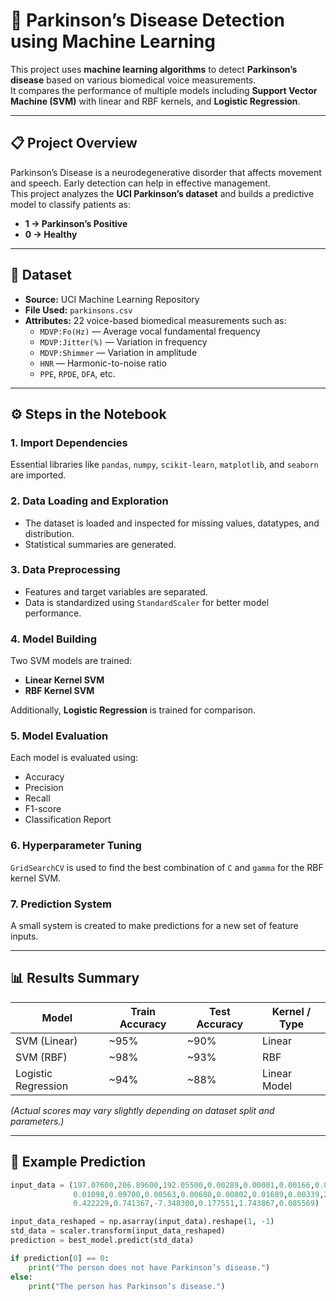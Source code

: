 # 🧠 Parkinson’s Disease Detection using Machine Learning

This project uses **machine learning algorithms** to detect **Parkinson’s disease** based on various biomedical voice measurements.  
It compares the performance of multiple models including **Support Vector Machine (SVM)** with linear and RBF kernels, and **Logistic Regression**.

---

## 📋 Project Overview

Parkinson’s Disease is a neurodegenerative disorder that affects movement and speech. Early detection can help in effective management.  
This project analyzes the **UCI Parkinson’s dataset** and builds a predictive model to classify patients as:

- **1 → Parkinson’s Positive**  
- **0 → Healthy**

---

## 📁 Dataset

- **Source:** UCI Machine Learning Repository  
- **File Used:** `parkinsons.csv`  
- **Attributes:** 22 voice-based biomedical measurements such as:
  - `MDVP:Fo(Hz)` — Average vocal fundamental frequency
  - `MDVP:Jitter(%)` — Variation in frequency
  - `MDVP:Shimmer` — Variation in amplitude
  - `HNR` — Harmonic-to-noise ratio
  - `PPE`, `RPDE`, `DFA`, etc.

---

## ⚙️ Steps in the Notebook

### 1. **Import Dependencies**
Essential libraries like `pandas`, `numpy`, `scikit-learn`, `matplotlib`, and `seaborn` are imported.

### 2. **Data Loading and Exploration**
- The dataset is loaded and inspected for missing values, datatypes, and distribution.
- Statistical summaries are generated.

### 3. **Data Preprocessing**
- Features and target variables are separated.
- Data is standardized using `StandardScaler` for better model performance.

### 4. **Model Building**
Two SVM models are trained:
- **Linear Kernel SVM**
- **RBF Kernel SVM**

Additionally, **Logistic Regression** is trained for comparison.

### 5. **Model Evaluation**
Each model is evaluated using:
- Accuracy
- Precision
- Recall
- F1-score
- Classification Report

### 6. **Hyperparameter Tuning**
`GridSearchCV` is used to find the best combination of `C` and `gamma` for the RBF kernel SVM.

### 7. **Prediction System**
A small system is created to make predictions for a new set of feature inputs.

---

## 📊 Results Summary

| Model | Train Accuracy | Test Accuracy | Kernel / Type |
|--------|----------------|---------------|----------------|
| SVM (Linear) | ~95% | ~90% | Linear |
| SVM (RBF) | ~98% | ~93% | RBF |
| Logistic Regression | ~94% | ~88% | Linear Model |

*(Actual scores may vary slightly depending on dataset split and parameters.)*

---

## 🧪 Example Prediction

```python
input_data = (197.07600,206.89600,192.05500,0.00289,0.00001,0.00166,0.00168,0.00498,
              0.01098,0.09700,0.00563,0.00680,0.00802,0.01689,0.00339,26.77500,
              0.422229,0.741367,-7.348300,0.177551,1.743867,0.085569)

input_data_reshaped = np.asarray(input_data).reshape(1, -1)
std_data = scaler.transform(input_data_reshaped)
prediction = best_model.predict(std_data)

if prediction[0] == 0:
    print("The person does not have Parkinson’s disease.")
else:
    print("The person has Parkinson’s disease.")
